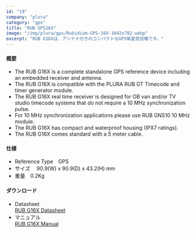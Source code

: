 ```yaml
---
id: "19"
company: "plura"
category: "gps"
title: "RUB GPS16X"
image: "/img/plura/gps/Rubidium-GPS-16X-1042x782.webp"
excerpt: "RUB G16Xは、アンテナ付きのコンパクトなGPS衛星受信機です。"
---
```

#### 概要
* The RUB G16X is a complete standalone GPS reference device including an embedded receiver and antenna.
* The RUB G16X is compatible with the PLURA RUB GT Timecode and timer generator module.
* The RUB G16X real time receiver is designed for OB van and/or TV studio timecode systems that do not require a 10 MHz synchronization pulse.
* For 10 MHz synchronization applications please use RUB GNS10 10 MHz module.
* The RUB G16X has compact and waterproof housing (IPX7 ratings).
* The RUB G16X comes standard with a 5 meter cable.

#### 仕様
* Reference Type&emsp;GPS
* サイズ &emsp;90.9(W) x 90.9(D) x 43.2(H) mm  
* 重量&emsp;0.2Kg  

#### ダウンロード
* Datasheet  
    [RUB G16X Datasheet](https://plurainc.com/files/downloads/timing-solutions/datasheet/deG16.pdf)  
* マニュアル  
    [RUB G16X Manual](https://plurainc.com/files/downloads/timing-solutions/manual/eGPS16GPS17GPS19manual.pdf)
